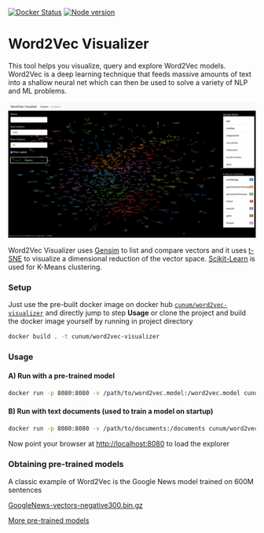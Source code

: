 [![Docker Status](https://img.shields.io/docker/build/cunum/word2vec-visualizer.svg)](https://hub.docker.com/r/cunum/word2vec-visualizer/)
[![Node version](https://img.shields.io/node/v/latest-version.svg?style=flat)](http://nodejs.org/download/)

# Word2Vec Visualizer

This tool helps you visualize, query and explore Word2Vec models. Word2Vec is a deep learning technique that feeds massive amounts of text into a shallow neural net which can then be used to solve a variety of NLP and ML problems.

![SCREEN](https://github.com/cunum/word2vec-explorer/blob/master/public/screen.png?raw=true)

Word2Vec Visualizer uses [Gensim](https://github.com/piskvorky/gensim) to list and compare vectors and it uses [t-SNE](https://github.com/danielfrg/tsne) to visualize a dimensional reduction of the vector space. [Scikit-Learn](http://scikit-learn.org/stable/) is used for K-Means clustering.

### Setup

Just use the pre-built docker image on docker hub  [```cunum/word2vec-visualizer```](https://hub.docker.com/r/cunum/word2vec-visualizer/) and directly jump to step **Usage** or clone the project and build the docker image yourself by running in project directory
```bash
docker build . -t cunum/word2vec-visualizer
```

### Usage

#### A) Run with a pre-trained model

```bash
docker run -p 8080:8080 -v /path/to/word2vec.model:/word2vec.model cunum/word2vec-visualizer
```

#### B) Run with text documents (used to train a model on startup)
```bash
docker run -p 8080:8080 -v /path/to/documents:/documents cunum/word2vec-visualizer
```

Now point your browser at [http://localhost:8080](http://localhost:8080/) to load the explorer

### Obtaining pre-trained models

A classic example of Word2Vec is the Google News model trained on 600M sentences
 
[GoogleNews-vectors-negative300.bin.gz](https://drive.google.com/file/d/0B7XkCwpI5KDYNlNUTTlSS21pQmM/edit?usp=sharing)

[More pre-trained models](https://github.com/3Top/word2vec-api#where-to-get-a-pretrained-models)